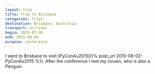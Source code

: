 ```yaml
---
layout: trip
title: Trip to Brisbane
categories: trips
destination: Brisbane, Australia
transport: airliner
begin: 2015-07-30
end: 2015-08-04
purpose: conference
---
```


I went to Brisbane to visit
[PyConAu2015]({% post_url 2015-08-02-PyConAu2015 %}). After
the conference I met my cousin, who is also a Penguin.
